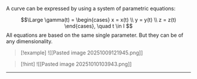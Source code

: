 A curve can be expressed by using a system of parametric equations:

$$\Large \gamma(t) = \begin{cases}
x = x(t) \\
y = y(t) \\
z = z(t)
\end{cases}, \quad t \in I
$$
All equations are based on the same single parameter. But they can be of any dimensionality.

> [!example]
> ![[Pasted image 20251009121945.png]]

> [!hint]
> ![[Pasted image 20251010103943.png]]

---
